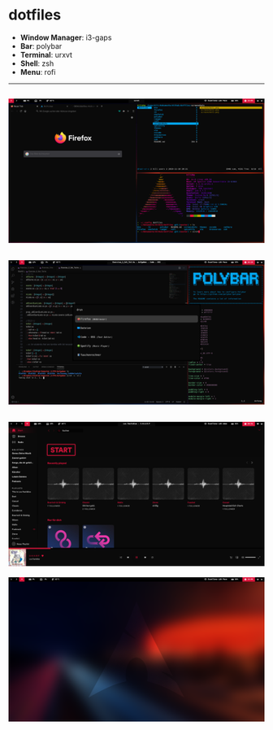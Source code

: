 # dotfiles

- **Window Manager**: i3-gaps
- **Bar**: polybar
- **Terminal**: urxvt
- **Shell**: zsh
- **Menu**: rofi
---
![Screenshot](https://github.com/089kili/dotfiles/blob/master/screenshots/screenshot1.png)
---
![Screenshot](https://github.com/089kili/dotfiles/blob/master/screenshots/screenshot2.png)
---
![Screenshot](https://github.com/089kili/dotfiles/blob/master/screenshots/screenshot3.png)
---
![Screenshot](https://github.com/089kili/dotfiles/blob/master/screenshots/screenshot4.png)


